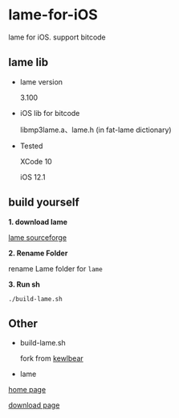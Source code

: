 # lame-for-iOS

lame for iOS. support bitcode

## lame lib

* lame version 

    3.100 

* iOS lib for bitcode

    libmp3lame.a、lame.h (in fat-lame dictionary)
    
* Tested

    XCode 10
    
    iOS 12.1

## build yourself

**1. download lame**

[lame sourceforge](https://sourceforge.net/projects/lame/files/lame/)

**2. Rename Folder**

rename Lame folder for `lame `

**3. Run sh**

```
./build-lame.sh
```

## Other

* build-lame.sh

    fork from [kewlbear](https://github.com/kewlbear/lame-ios-build)
    
* lame

 [home page](http://lame.sourceforge.net/)
 
 [download page](https://sourceforge.net/projects/lame/files/lame/)